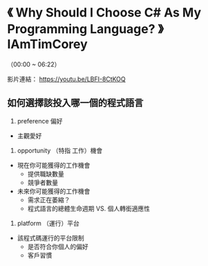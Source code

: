 # 《 Why Should I Choose C# As My Programming Language? 》 IAmTimCorey

（00:00 ~ 06:22）

影片連結： https://youtu.be/LBFI-8CtKOQ


## 如何選擇該投入哪一個的程式語言

1. preference 偏好
  * 主觀愛好

1. opportunity （特指 工作）機會
  * 現在你可能獲得的工作機會
    * 提供職缺數量
    * 競爭者數量
  * 未來你可能獲得的工作機會
    * 需求正在萎縮？
    * 程式語言的總體生命週期 VS. 個人轉銜適應性

1. platform （運行）平台
  * 該程式碼運行的平台限制
    * 是否符合你個人的偏好
    * 客戶習慣